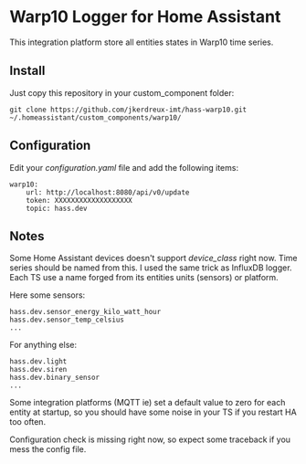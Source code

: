 # Warp10 Logger for Home Assistant

This integration platform store all entities states in Warp10 time series.

    
## Install
Just copy this repository in your custom_component folder:

    git clone https://github.com/jkerdreux-imt/hass-warp10.git ~/.homeassistant/custom_components/warp10/


## Configuration
Edit your *configuration.yaml* file and add the following items:

    warp10:
        url: http://localhost:8080/api/v0/update
        token: XXXXXXXXXXXXXXXXXXX
        topic: hass.dev


## Notes
Some Home Assistant devices doesn't support *device_class* right now. Time series should be named from this. I used the same trick as InfluxDB logger. Each TS use a name forged from its entities units (sensors) or platform.

Here some sensors: 

    hass.dev.sensor_energy_kilo_watt_hour
    hass.dev.sensor_temp_celsius
    ...

For anything else:

    hass.dev.light
    hass.dev.siren
    hass.dev.binary_sensor
    ...

Some integration platforms (MQTT ie) set a default value to zero for each entity at startup, so you should have some noise in your TS if you restart HA too often.

Configuration check is missing right now, so expect some traceback if you mess the config file.
